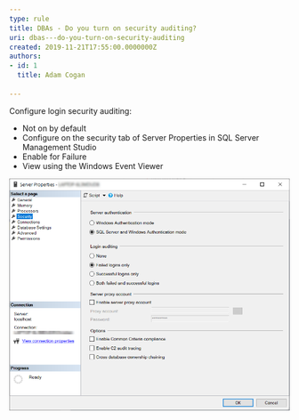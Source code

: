 ```yaml
---
type: rule
title: DBAs - Do you turn on security auditing?
uri: dbas---do-you-turn-on-security-auditing
created: 2019-11-21T17:55:00.0000000Z
authors:
- id: 1
  title: Adam Cogan

---
```


Configure login security auditing:

- Not on by default
- Configure on the security tab of Server Properties in SQL Server Management Studio
- Enable for Failure
- View using the Windows Event Viewer

 ![ Enable Auditing for SQL Server loginsNote: You can turn on a trace for SQL DDL operations statements.](TurnOnSqlSecurityAuditing.png)
